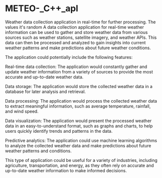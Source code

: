 # METEO-_C++_apl
Weather data collection application in real-time for further processing. The values it's random
A data collection application for real-time weather information can be used to gather and store weather data from various sources such as weather stations, satellite imagery, and weather APIs. This data can then be processed and analyzed to gain insights into current weather patterns and make predictions about future weather conditions.

The application could potentially include the following features:

Real-time data collection: The application would constantly gather and update weather information from a variety of sources to provide the most accurate and up-to-date weather data.

Data storage: The application would store the collected weather data in a database for later analysis and retrieval.

Data processing: The application would process the collected weather data to extract meaningful information, such as average temperature, rainfall, and wind speed.

Data visualization: The application would present the processed weather data in an easy-to-understand format, such as graphs and charts, to help users quickly identify trends and patterns in the data.

Predictive analytics: The application could use machine learning algorithms to analyze the collected weather data and make predictions about future weather patterns and conditions.

This type of application could be useful for a variety of industries, including agriculture, transportation, and energy, as they often rely on accurate and up-to-date weather information to make informed decisions.
